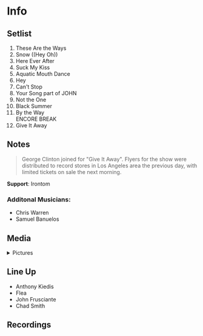 # Info

## Setlist

1. These Are the Ways
2. Snow ((Hey Oh))
3. Here Ever After
4. Suck My Kiss
5. Aquatic Mouth Dance
6. Hey
7. Can't Stop
8. Your Song part of JOHN
9. Not the One
10. Black Summer
11. By the Way
<br>ENCORE BREAK
12. Give It Away

## Notes

> George Clinton joined for "Give It Away". Flyers for the show were distributed to record stores in Los Angeles area the previous day, with limited tickets on sale the next morning.

**Support**: Irontom

### Additonal Musicians:
* Chris Warren  
* Samuel Banuelos

## Media 

<details>
  <summary>Pictures</summary>
  <!--<img alt="Setlist" title="Setlist" src="_.jpg" height="200" />-->
</details>

## Line Up

* Anthony Kiedis
* Flea
* John Frusciante
* Chad Smith

## Recordings